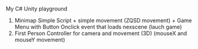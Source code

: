 My C# Unity playground

1. Minimap Simple Script + simple movement (ZQSD movement) + Game Menu with Button Onclick event that loads nexscene (lauch game)
2. First Person Controller for camera and movement (3D) (mouseX and mouseY movement)
